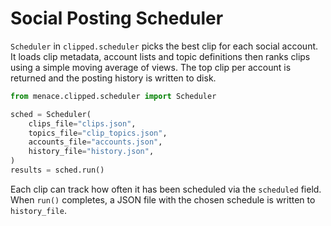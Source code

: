 # Social Posting Scheduler

`Scheduler` in `clipped.scheduler` picks the best clip for each social account.
It loads clip metadata, account lists and topic definitions then ranks clips
using a simple moving average of views.  The top clip per account is returned
and the posting history is written to disk.

```python
from menace.clipped.scheduler import Scheduler

sched = Scheduler(
    clips_file="clips.json",
    topics_file="clip_topics.json",
    accounts_file="accounts.json",
    history_file="history.json",
)
results = sched.run()
```

Each clip can track how often it has been scheduled via the `scheduled`
field.  When `run()` completes, a JSON file with the chosen schedule
is written to `history_file`.
